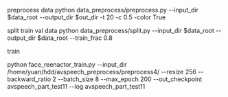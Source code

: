 preprocess data
python data_preprocess/preprocess.py --input_dir $data_root --output_dir $out_dir  -t 20  -c 0.5  -color True

split train val data
python data_preprocess/split.py --input_dir $data_root --output_dir $data_root --train_frac 0.8

train 

python face_reenactor_train.py --input_dir /home/yuan/hdd/avspeech_preprocess/preprocess4/ --resize 256 --backward_ratio 2 --batch_size 8 --max_epoch 200 --out_checkpoint avspeech_part_test11 --log avspeech_part_test11
